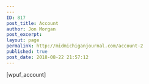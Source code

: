 ```yaml
---
---
ID: 817
post_title: Account
author: Jon Morgan
post_excerpt:
layout: page
permalink: http://midmichiganjournal.com/account-2
published: true
post_date: 2018-08-22 21:57:12
---
```

[wpuf_account]